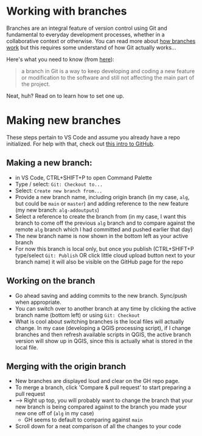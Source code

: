 # Working with branches

Branches are an integral feature of version control using Git and fundamental to everyday development processes, whether in a collaborative context or otherwise. You can read more about [how branches work](https://git-scm.com/book/en/v2/Git-Branching-Branches-in-a-Nutshell) but this requires some understand of how Git actually works... 

Here's what you need to know (from [here](https://www.toolsqa.com/git/branch-in-git/)):
> a branch in Git is a way to keep developing and coding a new feature or modification to the software and still not affecting the main part of the project. 

Neat, huh? Read on to learn how to set one up.

# Making new branches

These steps pertain to VS Code and assume you already have a repo initialized. For help with that, check out [this intro to GitHub](Using-GitHub.md).

## Making a new branch:
  -   in VS Code, CTRL+SHIFT+P to open Command Palette
  -   Type / select: `Git: Checkout to...`
  -   Select: `Create new branch from... `
  -   Provide a new branch name, including origin branch (in my case, `alg`, but could be `main` or `master`) and adding reference to the new feature (my new branch: `alg-addoutputs`)
  -   Select a reference to create the branch from (in my case, I want this branch to come off the previous `alg` branch and to compare against the remote `alg` branch which I had committed and pushed earlier that day)
  -   The new branch name is now shown in the bottom left as your active branch
  -   For now this branch is local only, but once you publish (CTRL+SHIFT+P type/select `Git: Publish` OR click little cloud upload button next to your branch name) it will also be visible on the GitHub page for the repo
 ## Working on the branch
  -   Go ahead saving and adding commits to the new branch. Sync/push when appropriate.
  -   You can switch over to another branch at any time by clicking the active branch name (bottom left) or using `Git: Checkout`
  -   What is cool about switching branches is the local files will actually change. In my case (developing a QGIS processing script), if I change branches and then refresh available scripts in QGIS, the active branch version will show up in QGIS, since this is actually what is stored in the local file.
 ## Merging with the origin branch
  -   New branches are displayed loud and clear on the GH repo page.
  -   To merge a branch, click 'Compare & pull request' to start preparing a pull request
  -   --> Right up top, you will probably want to change the branch that your new branch is being compared against to the branch you made your new one off of (`alg` in my case)
      -   GH seems to default to comparing against `main`
  -   Scroll down for a neat comparison of all the changes to your code
